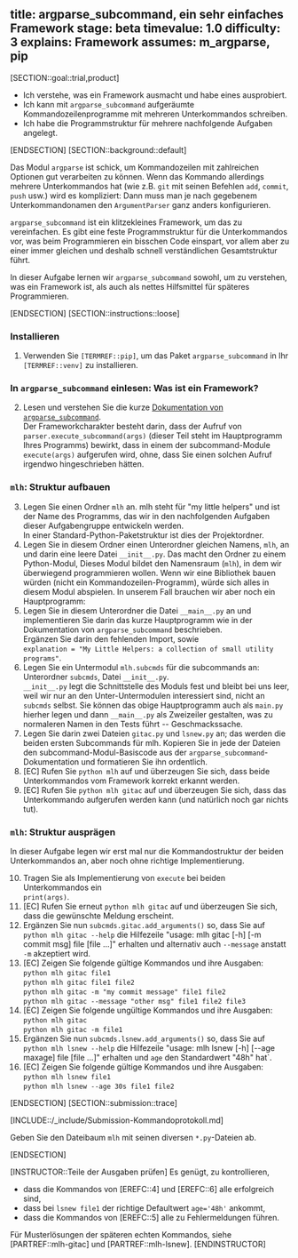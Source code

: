 title: argparse_subcommand, ein sehr einfaches Framework
stage: beta
timevalue: 1.0
difficulty: 3
explains: Framework
assumes: m_argparse, pip
---
[SECTION::goal::trial,product]

- Ich verstehe, was ein Framework ausmacht und habe eines ausprobiert.
- Ich kann mit `argparse_subcommand` aufgeräumte Kommandozeilenprogramme mit mehreren Unterkommandos schreiben.
- Ich habe die Programmstruktur für mehrere nachfolgende Aufgaben angelegt.

[ENDSECTION]
[SECTION::background::default]

Das Modul `argparse` ist schick, um Kommandozeilen mit zahlreichen Optionen gut verarbeiten zu können.
Wenn das Kommando allerdings mehrere Unterkommandos hat 
(wie z.B. `git` mit seinen Befehlen `add`, `commit`, `push` usw.)
wird es kompliziert: Dann muss man je nach gegebenem Unterkommandonamen
den `ArgumentParser` ganz anders konfigurieren.

`argparse_subcommand` ist ein klitzekleines Framework, um das zu vereinfachen.
Es gibt eine feste Programmstruktur für die Unterkommandos vor, was beim Programmieren
ein bisschen Code einspart, vor allem aber zu einer immer gleichen und deshalb schnell verständlichen
Gesamtstruktur führt.

In dieser Aufgabe lernen wir `argparse_subcommand` sowohl, um zu verstehen, was ein Framework ist,
als auch als nettes Hilfsmittel für späteres Programmieren.

[ENDSECTION]
[SECTION::instructions::loose]

### Installieren

1. Verwenden Sie `[TERMREF::pip]`, um das Paket `argparse_subcommand`
   in Ihr `[TERMREF::venv]` zu installieren.


### In `argparse_subcommand` einlesen: Was ist ein Framework?

2. Lesen und verstehen Sie die kurze 
   [Dokumentation von `argparse_subcommand`](https://github.com/prechelt/argparse_subcommand).  
   Der Frameworkcharakter besteht darin, dass der Aufruf von `parser.execute_subcommand(args)`
   (dieser Teil steht im Hauptprogramm Ihres Programms)
   bewirkt, dass in einem der subcommand-Module `execute(args)` aufgerufen wird,
   ohne, dass Sie einen solchen Aufruf irgendwo hingeschrieben hätten.

### `mlh`: Struktur aufbauen

3. Legen Sie einen Ordner `mlh` an.
   mlh steht für "my little helpers" und ist der Name des Programms, 
   das wir in den nachfolgenden Aufgaben dieser Aufgabengruppe entwickeln werden.  
   In einer Standard-Python-Paketstruktur ist dies der Projektordner.
4. Legen Sie in diesem Ordner einen Unterordner gleichen Namens, `mlh`, an und 
   darin eine leere Datei `__init__.py`. Das macht den Ordner zu einem Python-Modul,
   Dieses Modul bildet den Namensraum (`mlh`), in dem wir überwiegend programmieren wollen.
   Wenn wir eine Bibliothek bauen würden (nicht ein Kommandozeilen-Programm), würde sich
   alles in diesem Modul abspielen.
   In unserem Fall brauchen wir aber noch ein Hauptprogramm:
5. Legen Sie in diesem Unterordner die Datei `__main__.py` an und implementieren Sie darin das
   kurze Hauptprogramm wie in der Dokumentation von `argparse_subcommand` beschrieben.  
   Ergänzen Sie darin den fehlenden Import, sowie  
   `explanation = "My Little Helpers: a collection of small utility programs"`.
6. Legen Sie ein Untermodul `mlh.subcmds` für die subcommands an:
   Unterordner `subcmds`, Datei `__init__.py`.  
   `__init__.py` legt die Schnittstelle des Moduls fest und bleibt bei uns leer, 
   weil wir nur an den Unter-Untermodulen interessiert sind, nicht an `subcmds` selbst.
   Sie können das obige Hauptprogramm auch als `main.py` hierher legen und dann
   `__main__.py` als Zweizeiler gestalten, was zu normaleren Namen in den Tests führt -- Geschmackssache. 
7. Legen Sie darin zwei Dateien `gitac.py` und `lsnew.py` an;
   das werden die beiden ersten Subcommands für mlh. 
   Kopieren Sie in jede der Dateien den subcommand-Modul-Basiscode
   aus der `argparse_subcommand`-Dokumentation und formatieren Sie ihn ordentlich.
8. [EC] Rufen Sie `python mlh` auf und überzeugen Sie sich, dass beide Unterkommandos
   vom Framework korrekt erkannt werden.
9. [EC] Rufen Sie `python mlh gitac` auf und überzeugen Sie sich,
   dass das Unterkommando aufgerufen werden kann (und natürlich noch gar nichts tut).

### `mlh`: Struktur ausprägen

In dieser Aufgabe legen wir erst mal nur die Kommandostruktur der beiden
Unterkommandos an, aber noch ohne richtige Implementierung.

10. Tragen Sie als Implementierung von `execute` bei beiden Unterkommandos ein  
    `print(args)`.
11. [EC] Rufen Sie erneut `python mlh gitac` auf und überzeugen Sie sich,
    dass die gewünschte Meldung erscheint.
12. Ergänzen Sie nun `subcmds.gitac.add_arguments()` so, dass Sie auf 
    `python mlh gitac --help` die Hilfezeile 
    "usage: mlh gitac [-h] [-m commit msg] file [file ...]" erhalten
    und alternativ auch `--message` anstatt `-m` akzeptiert wird.
13. [EC] Zeigen Sie folgende gültige Kommandos und ihre Ausgaben:  
    `python mlh gitac file1`  
    `python mlh gitac file1 file2`  
    `python mlh gitac -m "my commit message" file1 file2`  
    `python mlh gitac --message "other msg" file1 file2 file3`  
14. [EC] Zeigen Sie folgende ungültige Kommandos und ihre Ausgaben:  
    `python mlh gitac`  
    `python mlh gitac -m file1`  
15. Ergänzen Sie nun `subcmds.lsnew.add_arguments()` so, dass Sie auf 
    `python mlh lsnew --help` die Hilfezeile 
    "usage: mlh lsnew [-h] [--age maxage] file [file ...]" erhalten
    und `age` den Standardwert "48h" hat`.
16. [EC] Zeigen Sie folgende gültige Kommandos und ihre Ausgaben:  
    `python mlh lsnew file1`  
    `python mlh lsnew --age 30s file1 file2`  

[ENDSECTION]
[SECTION::submission::trace]

[INCLUDE::/_include/Submission-Kommandoprotokoll.md]

Geben Sie den Dateibaum `mlh` mit seinen diversen `*.py`-Dateien ab.

[ENDSECTION]

[INSTRUCTOR::Teile der Ausgaben prüfen]
Es genügt, zu kontrollieren, 

- dass die Kommandos von [EREFC::4] und [EREFC::6] alle erfolgreich sind,
- dass bei `lsnew file1` der richtige Defaultwert `age='48h'` ankommt,
- dass die Kommandos von [EREFC::5] alle zu Fehlermeldungen führen.

Für Musterlösungen der späteren echten Kommandos, siehe
[PARTREF::mlh-gitac] und [PARTREF::mlh-lsnew].
[ENDINSTRUCTOR]
